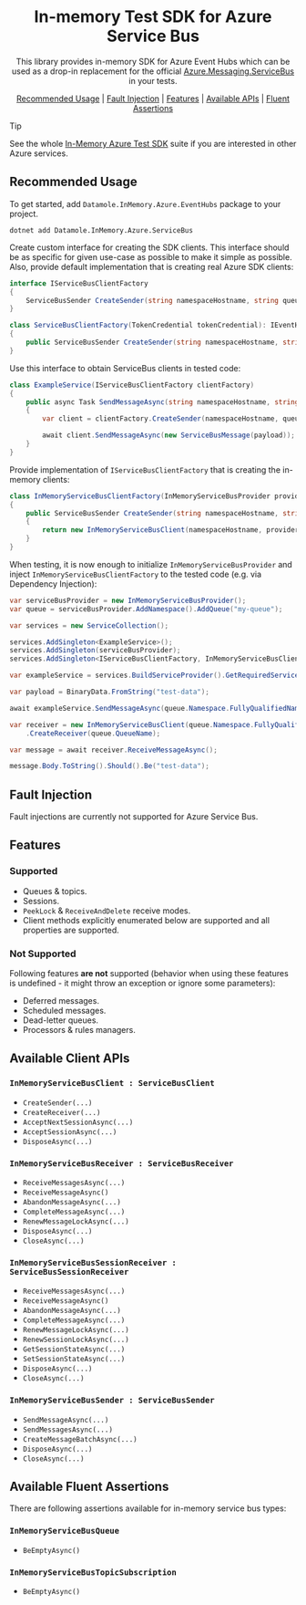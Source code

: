 <h1 align="center">In-memory Test SDK for Azure Service Bus</h1>

<p align="center">This library provides in-memory SDK for Azure Event Hubs which can be used as a drop-in replacement for the official 
<a href="https://www.nuget.org/packages/Azure.Messaging.ServiceBus" target="_blank">Azure.Messaging.ServiceBus</a> in your tests.</p>

<p align="center">
    <a href="#recommended-usage">Recommended Usage</a> |
    <a href="#fault-injection">Fault Injection</a> |
    <a href="#features">Features</a> |
    <a href="#available-client-apis">Available APIs</a> |
    <a href="#available-fluent-assertions">Fluent Assertions</a>
</p>

> [!TIP]
> See the whole [In-Memory Azure Test SDK](../README.md) suite if you are interested in other Azure services.

## Recommended Usage

To get started, add `Datamole.InMemory.Azure.EventHubs` package to your project.

```shell
dotnet add Datamole.InMemory.Azure.ServiceBus
```

Create custom interface for creating the SDK clients.
This interface should be as specific for given use-case as possible to make it simple as possible.
Also, provide default implementation that is creating real Azure SDK clients:

```cs
interface IServiceBusClientFactory
{
    ServiceBusSender CreateSender(string namespaceHostname, string queueOrTopicName);
}

class ServiceBusClientFactory(TokenCredential tokenCredential): IEventHubClientFactory
{
    public ServiceBusSender CreateSender(string namespaceHostname, string queueOrTopicName) => ... ;
}
```

Use this interface to obtain ServiceBus clients in tested code:

```cs
class ExampleService(IServiceBusClientFactory clientFactory)
{
    public async Task SendMessageAsync(string namespaceHostname, string queueName, BinaryData payload)
    {
        var client = clientFactory.CreateSender(namespaceHostname, queueName);

        await client.SendMessageAsync(new ServiceBusMessage(payload));
    }
}
```

Provide implementation of `IServiceBusClientFactory` that is creating the in-memory clients:

```cs
class InMemoryServiceBusClientFactory(InMemoryServiceBusProvider provider) : IServiceBusClientFactory
{
    public ServiceBusSender CreateSender(string namespaceHostname, string queueOrTopicName)
    {
        return new InMemoryServiceBusClient(namespaceHostname, provider).CreateSender(queueOrTopicName);
    }
}
```

When testing, it is now enough to initialize `InMemoryServiceBusProvider` and inject `InMemoryServiceBusClientFactory` to the tested code (e.g. via Dependency Injection):


```csharp
var serviceBusProvider = new InMemoryServiceBusProvider();
var queue = serviceBusProvider.AddNamespace().AddQueue("my-queue");

var services = new ServiceCollection();

services.AddSingleton<ExampleService>();
services.AddSingleton(serviceBusProvider);
services.AddSingleton<IServiceBusClientFactory, InMemoryServiceBusClientFactory>();

var exampleService = services.BuildServiceProvider().GetRequiredService<ExampleService>();

var payload = BinaryData.FromString("test-data");

await exampleService.SendMessageAsync(queue.Namespace.FullyQualifiedNamespace, queue.QueueName, payload);

var receiver = new InMemoryServiceBusClient(queue.Namespace.FullyQualifiedNamespace, serviceBusProvider)
    .CreateReceiver(queue.QueueName);

var message = await receiver.ReceiveMessageAsync();

message.Body.ToString().Should().Be("test-data");
```

## Fault Injection
Fault injections are currently not supported for Azure Service Bus.

## Features

### Supported

* Queues & topics.
* Sessions.
* `PeekLock` & `ReceiveAndDelete` receive modes.
* Client methods explicitly enumerated below are supported and all properties are supported.

### Not Supported

Following features **are not** supported (behavior when using these features is undefined - it might throw an exception or ignore some parameters):

* Deferred messages.
* Scheduled messages.
* Dead-letter queues.
* Processors & rules managers.

## Available Client APIs

### `InMemoryServiceBusClient : ServiceBusClient`

* `CreateSender(...)`
* `CreateReceiver(...)`
* `AcceptNextSessionAsync(...)`
* `AcceptSessionAsync(...)`
* `DisposeAsync(...)`


### `InMemoryServiceBusReceiver : ServiceBusReceiver`

* `ReceiveMessagesAsync(...)`
* `ReceiveMessageAsync()`
* `AbandonMessageAsync(...)`
* `CompleteMessageAsync(...)`
* `RenewMessageLockAsync(...)`
* `DisposeAsync(...)`
* `CloseAsync(...)`


### `InMemoryServiceBusSessionReceiver : ServiceBusSessionReceiver`

* `ReceiveMessagesAsync(...)`
* `ReceiveMessageAsync()`
* `AbandonMessageAsync(...)`
* `CompleteMessageAsync(...)`
* `RenewMessageLockAsync(...)`
* `RenewSessionLockAsync(...)`
* `GetSessionStateAsync(...)`
* `SetSessionStateAsync(...)`
* `DisposeAsync(...)`
* `CloseAsync(...)`

### `InMemoryServiceBusSender : ServiceBusSender`

* `SendMessageAsync(...)`
* `SendMessagesAsync(...)`
* `CreateMessageBatchAsync(...)`
* `DisposeAsync(...)`
* `CloseAsync(...)`


## Available Fluent Assertions

There are following assertions available for in-memory service bus types:

### `InMemoryServiceBusQueue`

* `BeEmptyAsync()`

### `InMemoryServiceBusTopicSubscription`

* `BeEmptyAsync()`
